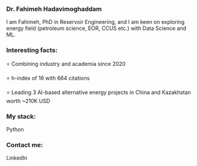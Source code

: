### Dr. Fahimeh Hadavimoghaddam

I am Fahimeh, PhD in Reservoir Engineering, and I am keen on exploring energy field (petroleum science, EOR, CCUS etc.) with Data Science and ML. 

### Interesting facts:
⭐️ Combining industry and academia since 2020

⭐️ h-index of 16 with 664 citations 

⭐️ Leading 3 AI-based alternative energy projects in China and Kazakhstan worth ~210K USD 

### My stack:
Python

### Contact me:
LinkedIn
